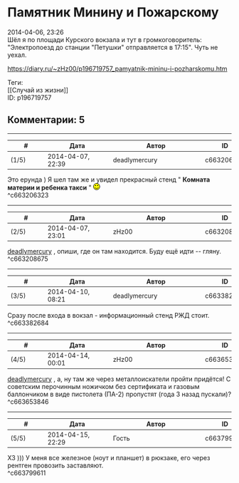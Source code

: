 Памятник Минину и Пожарскому
============================

  
2014-04-06, 23:26  
 Шёл я по площади Курского вокзала и тут в громкоговоритель: "Электропоезд до станции "Петушки" отправляется в 17:15". Чуть не уехал.   
  
<https://diary.ru/~zHz00/p196719757_pamyatnik-mininu-i-pozharskomu.htm>  
  
Теги:  
[[Случай из жизни]]  
ID: p196719757  


Комментарии: 5
--------------

  


---



|         #         |              Дата              |                     Автор                     |           ID           |
| --- | --- | --- | --- |
| (1/5) | 2014-04-07, 22:39 | deadlymercury | c663206323 |

  
 Это ерунда ) Я шел там же и увидел прекрасный стенд "  **Комната материи и ребенка такси**  " ![:)](pics/3.gif)   
 ^c663206323

---



|         #         |              Дата              |                     Автор                     |           ID           |
| --- | --- | --- | --- |
| (2/5) | 2014-04-07, 23:01 | zHz00 | c663208675 |

  
  [deadlymercury](http://crazysupp.diary.ru "Записки безумного саппорта")  , опиши, где он там находится. Буду ещё идти -- гляну.   
 ^c663208675

---



|         #         |              Дата              |                     Автор                     |           ID           |
| --- | --- | --- | --- |
| (3/5) | 2014-04-10, 08:21 | deadlymercury | c663382684 |

  
 Сразу после входа в вокзал - информационный стенд РЖД стоит.   
 ^c663382684

---



|         #         |              Дата              |                     Автор                     |           ID           |
| --- | --- | --- | --- |
| (4/5) | 2014-04-14, 00:01 | zHz00 | c663653846 |

  
  [deadlymercury](http://crazysupp.diary.ru "Записки безумного саппорта")  , а, ну там же через металлоискатели пройти придётся! С советским перочинным ножичком без сертификата и газовым баллончиком в виде пистолета (ПА-2) пропустят (года 3 назад пускали)?   
 ^c663653846

---



|         #         |              Дата              |                     Автор                     |           ID           |
| --- | --- | --- | --- |
| (5/5) | 2014-04-15, 22:29 | Гость | c663799611 |

  
 ХЗ ))) У меня все железное (ноут и планшет) в рюкзаке, его через рентген провозить заставляют.   
 ^c663799611